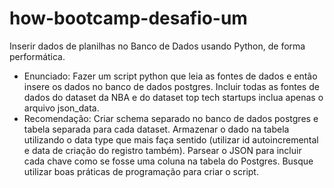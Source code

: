 # how-bootcamp-desafio-um

Inserir dados de planilhas no Banco de Dados usando Python, de forma performática.

* Enunciado: Fazer um script python que leia as fontes de dados e então insere os dados no banco de dados postgres. Incluir todas as fontes de dados do dataset da NBA e do dataset top tech startups inclua apenas o arquivo json_data.
* Recomendação: Criar schema separado no banco de dados postgres e tabela separada para cada dataset. Armazenar o dado na tabela utilizando o data type que mais faça sentido (utilizar id autoincremental e data de criação do registro também). Parsear o JSON para incluir cada chave como se fosse uma coluna na tabela do Postgres. Busque utilizar boas práticas de programação para criar o script.